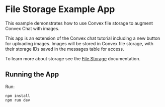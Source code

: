 # File Storage Example App

This example demonstrates how to use Convex file storage to augment Convex Chat
with images.

This app is an extension of the Convex chat tutorial including a new button for
uploading images. Images will be stored in Convex file storage, with their
storage IDs saved in the messages table for access.

To learn more about storage see the
[File Storage](https://docs.convex.dev/using/file-storage) documentation.

## Running the App

Run:

```
npm install
npm run dev
```
